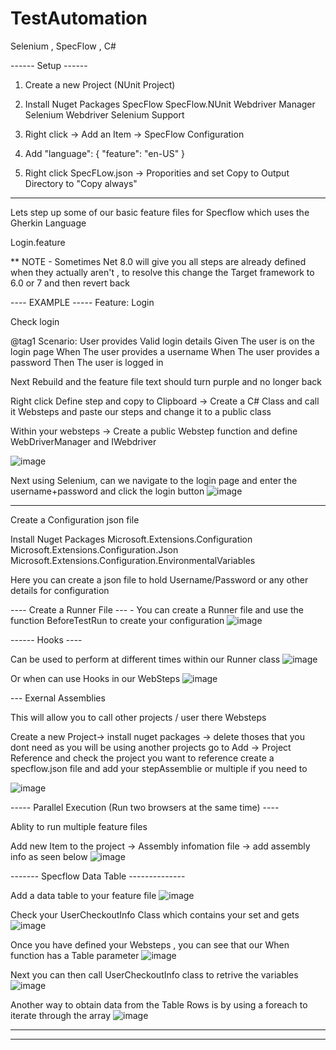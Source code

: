 # TestAutomation
Selenium , SpecFlow , C# 


------ Setup ------
1. Create a new Project (NUnit Project)
2. Install Nuget Packages
   SpecFlow
   SpecFlow.NUnit
   Webdriver Manager
   Selenium Webdriver
   Selenium Support

4. Right click ->  Add an Item ->  SpecFlow Configuration
5. Add "language": {
  "feature": "en-US"
}

6. Right click SpecFLow.json -> Proporities and set Copy to Output Directory to "Copy always"

-----

Lets step up some of our basic feature files for Specflow which uses the Gherkin Language

Login.feature

** NOTE - Sometimes Net 8.0 will give you all steps are already defined when they actually aren't , to resolve this change the Target framework to 6.0 or 7 and then revert back 

---- EXAMPLE -----
Feature: Login

Check login 

@tag1
Scenario: User provides Valid login details 
	Given The user is on the login page
	When The user provides a username
	When The user provides a password
	Then The user is logged in


Next Rebuild and the feature file text should turn purple and no longer back 

Right click Define step and copy to Clipboard -> Create a C# Class and call it Websteps and paste our steps and change it to a public class

Within your websteps -> Create a public Webstep function and define WebDriverManager and IWebdriver 

![image](https://github.com/user-attachments/assets/15c327fa-d85d-486e-8804-c1cded62fe0c)


Next using Selenium, can we navigate to the login page and enter the username+password and click the login button 
![image](https://github.com/user-attachments/assets/c1bbeb21-1e8e-4097-91f0-2959202d6267)


------

Create a Configuration json file

Install Nuget Packages
Microsoft.Extensions.Configuration
Microsoft.Extensions.Configuration.Json
Microsoft.Extensions.Configuration.EnvironmentalVariables

Here you can create a json file to hold Username/Password or any other details for configuration


---- Create a Runner File --- -
You can create a Runner file and use the function BeforeTestRun to create your configuration
![image](https://github.com/user-attachments/assets/d0451a69-333d-40da-a966-707b7b91ca2a)


------  Hooks ---- 

Can be used to perform at different times within our Runner class 
![image](https://github.com/user-attachments/assets/364ec088-bed7-4c29-8a89-12d2a5119f6c)

Or when can use Hooks in our WebSteps 
![image](https://github.com/user-attachments/assets/81d563ce-4524-4eb7-915a-3b4bdfb18847)


--- Exernal Assemblies 

This will allow you to call other projects / user there Websteps

Create a new Project-> install nuget packages -> delete thoses that you dont need as you will be using another projects 
go to Add -> Project Reference and check the project you want to reference
create a specflow.json file and add your stepAssemblie or multiple if you need to 

![image](https://github.com/user-attachments/assets/e1c94eb7-ff29-4f87-a63c-eeb7d417ea6c)

----- Parallel Execution (Run two browsers at the same time)   ----

Ablity to run multiple feature files 

Add new Item to the project -> Assembly infomation file -> add assembly info as seen below
![image](https://github.com/user-attachments/assets/dd6c74f5-4235-410b-85e7-a80d54719455)


------- Specflow Data Table  --------------

Add a data table to your feature file 
![image](https://github.com/user-attachments/assets/66fee4eb-80dd-45ef-b49d-6a7172eb2346)

Check your UserCheckoutInfo Class which contains your set and gets 
![image](https://github.com/user-attachments/assets/3aa4b487-710c-4dfe-abb0-f2654e81aa72)

Once you have defined your Websteps , you can see that our When function has a Table parameter 
![image](https://github.com/user-attachments/assets/0bcd9df5-f4ce-4872-bf17-4c5d90dbcb41)

Next you can then call UserCheckoutInfo class to retrive the variables
![image](https://github.com/user-attachments/assets/64eef48f-c0a1-41c2-8395-52d94d018f9d)

Another way to obtain data from the Table Rows is by using a foreach to iterate through the array 
![image](https://github.com/user-attachments/assets/64eef9fe-a296-48be-9113-9f218df36dc2)


-----







--------------------------------------



